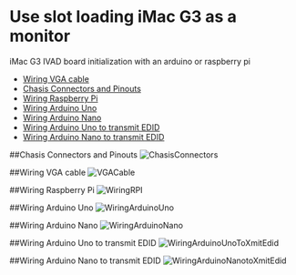 # Use slot loading iMac G3 as a monitor
iMac G3 IVAD board initialization with an arduino or raspberry pi

- [Wiring VGA cable](#heading)
- [Chasis Connectors and Pinouts](#heading-1)
- [Wiring Raspberry Pi](#heading-2)
- [Wiring Arduino Uno](#heading-3)
- [Wiring Arduino Nano](#heading-4)
- [Wiring Arduino Uno to transmit EDID](#heading-5)
- [Wiring Arduino Nano to transmit EDID](#heading-6)


##Chasis Connectors and Pinouts
![ChasisConnectors](connectors_and_boards.png?raw=true "Chasis connectors")

##Wiring VGA cable
![VGACable](vga_adapter.png?raw=true "VGA Cable")

##Wiring Raspberry Pi
![WiringRPI](raspberry_pi_wiring.png?raw=true "Wiring RPI")

##Wiring Arduino Uno
![WiringArduinoUno](arduino_uno_wiring.png?raw=true "Wiring Arduino Uno")

##Wiring Arduino Nano
![WiringArduinoNano](arduino_nano_wiring.png?raw=true "Wiring Arduino Nano")

##Wiring Arduino Uno to transmit EDID
![WiringArduinoUnoToXmitEdid](arduino_uno_wiring_to_transmit_edid.png?raw=true "Wiring Arduino Uno to transmit EDID")


##Wiring Arduino Nano to transmit EDID
![WiringArduinoNanotoXmitEdid](arduino_nano_wiring_to_transmit_edid.png?raw=true "Wiring Arduino Nano to transmit EDID")

